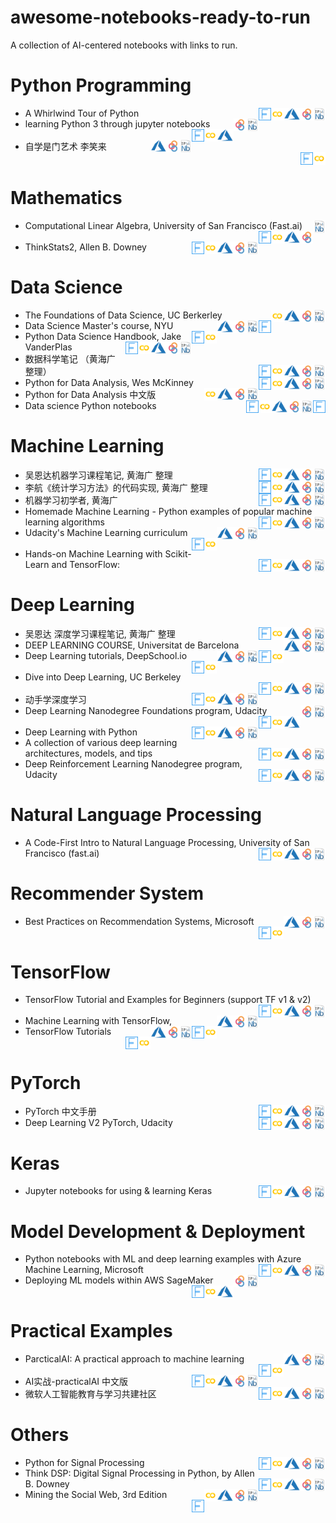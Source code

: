 # awesome-notebooks-ready-to-run
A collection of AI-centered notebooks with links to run.

# Python Programming
* A Whirlwind Tour of Python&emsp;[<img src="./images/nbviewer.png" alt="nbviewer" align="right" height="20"/>](https://nbviewer.jupyter.org/github/jakevdp/WhirlwindTourOfPython/tree/master/)&emsp;[<img src="./images/binder-logo.png" alt="MyBinder" align="right" height="20"/>](https://mybinder.org/v2/gh/jakevdp/WhirlwindTourOfPython/master?urlpath=lab)&emsp;[<img src="./images/Azure Notebooks.png" alt="Azure Notebook" align="right" height="20"/>](https://notebooks.azure.com/import/gh/jakevdp/WhirlwindTourOfPython/)&emsp;[<img src="./images/colab-logo.png" alt="colab" align="right" height="20"/>](https://colab.research.google.com/jakevdp/WhirlwindTourOfPython/blob/master)&emsp;[<img src="./images/FloydHub-logo.png" alt="FloydHub" align="right" height="20"/>](https://floydhub.com/run?template=https://github.com/jakevdp/WhirlwindTourOfPython)
* learning Python 3 through jupyter notebooks&emsp;[<img src="./images/nbviewer.png" alt="nbviewer" align="right" height="20"/>](https://nbviewer.jupyter.org/github/jerry-git/learn-python3/tree/master/)&emsp;[<img src="./images/binder-logo.png" alt="MyBinder" align="right" height="20"/>](https://mybinder.org/v2/gh/jerry-git/learn-python3/master?urlpath=lab)&emsp;[<img src="./images/Azure Notebooks.png" alt="Azure Notebook" align="right" height="20"/>](https://notebooks.azure.com/import/gh/jerry-git/learn-python3/)&emsp;[<img src="./images/colab-logo.png" alt="colab" align="right" height="20"/>](https://colab.research.google.com/jerry-git/learn-python3/blob/master)&emsp;[<img src="./images/FloydHub-logo.png" alt="FloydHub" align="right" height="20"/>](https://floydhub.com/run?template=https://github.com/jerry-git/learn-python3)
* 自学是门艺术 李笑来&emsp;[<img src="./images/nbviewer.png" alt="nbviewer" align="right" height="20"/>](https://nbviewer.jupyter.org/github/selfteaching/the-craft-of-selfteaching/tree/master/)&emsp;[<img src="./images/binder-logo.png" alt="MyBinder" align="right" height="20"/>](https://mybinder.org/v2/gh/selfteaching/the-craft-of-selfteaching/master?urlpath=lab)&emsp;[<img src="./images/Azure Notebooks.png" alt="Azure Notebook" align="right" height="20"/>](https://notebooks.azure.com/import/gh/selfteaching/the-craft-of-selfteaching/)&emsp;[<img src="./images/colab-logo.png" alt="colab" align="right" height="20"/>](https://colab.research.google.com/selfteaching/the-craft-of-selfteaching/blob/master)&emsp;[<img src="./images/FloydHub-logo.png" alt="FloydHub" align="right" height="20"/>](https://floydhub.com/run?template=https://github.com/selfteaching/the-craft-of-selfteaching)
# Mathematics
* Computational Linear Algebra,  University of San Francisco (Fast.ai)&emsp;[<img src="./images/nbviewer.png" alt="nbviewer" align="right" height="20"/>](https://nbviewer.jupyter.org/github/fastai/numerical-linear-algebra/tree/master/)&emsp;[<img src="./images/binder-logo.png" alt="MyBinder" align="right" height="20"/>](https://mybinder.org/v2/gh/fastai/numerical-linear-algebra/master?urlpath=lab)&emsp;[<img src="./images/Azure Notebooks.png" alt="Azure Notebook" align="right" height="20"/>](https://notebooks.azure.com/import/gh/fastai/numerical-linear-algebra/)&emsp;[<img src="./images/colab-logo.png" alt="colab" align="right" height="20"/>](https://colab.research.google.com/fastai/numerical-linear-algebra/blob/master)&emsp;[<img src="./images/FloydHub-logo.png" alt="FloydHub" align="right" height="20"/>](https://floydhub.com/run?template=https://github.com/fastai/numerical-linear-algebra)
* ThinkStats2, Allen B. Downey&emsp;[<img src="./images/nbviewer.png" alt="nbviewer" align="right" height="20"/>](https://nbviewer.jupyter.org/github/AllenDowney/ThinkStats2/tree/master/)&emsp;[<img src="./images/binder-logo.png" alt="MyBinder" align="right" height="20"/>](https://mybinder.org/v2/gh/AllenDowney/ThinkStats2/master?urlpath=lab)&emsp;[<img src="./images/Azure Notebooks.png" alt="Azure Notebook" align="right" height="20"/>](https://notebooks.azure.com/import/gh/AllenDowney/ThinkStats2/)&emsp;[<img src="./images/colab-logo.png" alt="colab" align="right" height="20"/>](https://colab.research.google.com/AllenDowney/ThinkStats2/blob/master)&emsp;[<img src="./images/FloydHub-logo.png" alt="FloydHub" align="right" height="20"/>](https://floydhub.com/run?template=https://github.com/AllenDowney/ThinkStats2)
# Data Science
* The Foundations of Data Science, UC Berkerley&emsp;[<img src="./images/nbviewer.png" alt="nbviewer" align="right" height="20"/>](https://nbviewer.jupyter.org/github/data-8/textbook/tree/master/)&emsp;[<img src="./images/binder-logo.png" alt="MyBinder" align="right" height="20"/>](https://mybinder.org/v2/gh/data-8/textbook/master?urlpath=lab)&emsp;[<img src="./images/Azure Notebooks.png" alt="Azure Notebook" align="right" height="20"/>](https://notebooks.azure.com/import/gh/data-8/textbook/)&emsp;[<img src="./images/colab-logo.png" alt="colab" align="right" height="20"/>](https://colab.research.google.com/data-8/textbook/blob/master)&emsp;[<img src="./images/FloydHub-logo.png" alt="FloydHub" align="right" height="20"/>](https://floydhub.com/run?template=https://github.com/data-8/textbook)
* Data Science Master's course, NYU&emsp;[<img src="./images/nbviewer.png" alt="nbviewer" align="right" height="20"/>](https://nbviewer.jupyter.org/github/briandalessandro/DataScienceCourse/tree/master/)&emsp;[<img src="./images/binder-logo.png" alt="MyBinder" align="right" height="20"/>](https://mybinder.org/v2/gh/briandalessandro/DataScienceCourse/master?urlpath=lab)&emsp;[<img src="./images/Azure Notebooks.png" alt="Azure Notebook" align="right" height="20"/>](https://notebooks.azure.com/import/gh/briandalessandro/DataScienceCourse/)&emsp;[<img src="./images/colab-logo.png" alt="colab" align="right" height="20"/>](https://colab.research.google.com/briandalessandro/DataScienceCourse/blob/master)&emsp;[<img src="./images/FloydHub-logo.png" alt="FloydHub" align="right" height="20"/>](https://floydhub.com/run?template=https://github.com/briandalessandro/DataScienceCourse)
* Python Data Science Handbook, Jake VanderPlas&emsp;[<img src="./images/nbviewer.png" alt="nbviewer" align="right" height="20"/>](https://nbviewer.jupyter.org/github/jakevdp/PythonDataScienceHandbook/tree/master/)&emsp;[<img src="./images/binder-logo.png" alt="MyBinder" align="right" height="20"/>](https://mybinder.org/v2/gh/jakevdp/PythonDataScienceHandbook/master?urlpath=lab)&emsp;[<img src="./images/Azure Notebooks.png" alt="Azure Notebook" align="right" height="20"/>](https://notebooks.azure.com/import/gh/jakevdp/PythonDataScienceHandbook/)&emsp;[<img src="./images/colab-logo.png" alt="colab" align="right" height="20"/>](https://colab.research.google.com/jakevdp/PythonDataScienceHandbook/blob/master)&emsp;[<img src="./images/FloydHub-logo.png" alt="FloydHub" align="right" height="20"/>](https://floydhub.com/run?template=https://github.com/jakevdp/PythonDataScienceHandbook)
* 数据科学笔记 （黄海广 整理）&emsp;[<img src="./images/nbviewer.png" alt="nbviewer" align="right" height="20"/>](https://nbviewer.jupyter.org/github/fengdu78/Data-Science-Notes/tree/master/)&emsp;[<img src="./images/binder-logo.png" alt="MyBinder" align="right" height="20"/>](https://mybinder.org/v2/gh/fengdu78/Data-Science-Notes/master?urlpath=lab)&emsp;[<img src="./images/Azure Notebooks.png" alt="Azure Notebook" align="right" height="20"/>](https://notebooks.azure.com/import/gh/fengdu78/Data-Science-Notes/)&emsp;[<img src="./images/colab-logo.png" alt="colab" align="right" height="20"/>](https://colab.research.google.com/fengdu78/Data-Science-Notes/blob/master)&emsp;[<img src="./images/FloydHub-logo.png" alt="FloydHub" align="right" height="20"/>](https://floydhub.com/run?template=https://github.com/fengdu78/Data-Science-Notes)
* Python for Data Analysis, Wes McKinney&emsp;[<img src="./images/nbviewer.png" alt="nbviewer" align="right" height="20"/>](https://nbviewer.jupyter.org/github/wesm/pydata-book/tree/master/)&emsp;[<img src="./images/binder-logo.png" alt="MyBinder" align="right" height="20"/>](https://mybinder.org/v2/gh/wesm/pydata-book/master?urlpath=lab)&emsp;[<img src="./images/Azure Notebooks.png" alt="Azure Notebook" align="right" height="20"/>](https://notebooks.azure.com/import/gh/wesm/pydata-book/)&emsp;[<img src="./images/colab-logo.png" alt="colab" align="right" height="20"/>](https://colab.research.google.com/wesm/pydata-book/blob/master)&emsp;[<img src="./images/FloydHub-logo.png" alt="FloydHub" align="right" height="20"/>](https://floydhub.com/run?template=https://github.com/wesm/pydata-book)
* Python for Data Analysis 中文版&emsp;[<img src="./images/nbviewer.png" alt="nbviewer" align="right" height="20"/>](https://nbviewer.jupyter.org/github/BrambleXu/pydata-notebook/tree/master/)&emsp;[<img src="./images/binder-logo.png" alt="MyBinder" align="right" height="20"/>](https://mybinder.org/v2/gh/BrambleXu/pydata-notebook/master?urlpath=lab)&emsp;[<img src="./images/Azure Notebooks.png" alt="Azure Notebook" align="right" height="20"/>](https://notebooks.azure.com/import/gh/BrambleXu/pydata-notebook/)&emsp;[<img src="./images/colab-logo.png" alt="colab" align="right" height="20"/>](https://colab.research.google.com/BrambleXu/pydata-notebook/blob/master)&emsp;[<img src="./images/FloydHub-logo.png" alt="FloydHub" align="right" height="20"/>](https://floydhub.com/run?template=https://github.com/BrambleXu/pydata-notebook)
* Data science Python notebooks&emsp;[<img src="./images/nbviewer.png" alt="nbviewer" align="right" height="20"/>](https://nbviewer.jupyter.org/github/donnemartin/data-science-ipython-notebooks/tree/master/)&emsp;[<img src="./images/binder-logo.png" alt="MyBinder" align="right" height="20"/>](https://mybinder.org/v2/gh/donnemartin/data-science-ipython-notebooks/master?urlpath=lab)&emsp;[<img src="./images/Azure Notebooks.png" alt="Azure Notebook" align="right" height="20"/>](https://notebooks.azure.com/import/gh/donnemartin/data-science-ipython-notebooks/)&emsp;[<img src="./images/colab-logo.png" alt="colab" align="right" height="20"/>](https://colab.research.google.com/donnemartin/data-science-ipython-notebooks/blob/master)&emsp;[<img src="./images/FloydHub-logo.png" alt="FloydHub" align="right" height="20"/>](https://floydhub.com/run?template=https://github.com/donnemartin/data-science-ipython-notebooks)
# Machine Learning
* 吴恩达机器学习课程笔记, 黄海广 整理&emsp;[<img src="./images/nbviewer.png" alt="nbviewer" align="right" height="20"/>](https://nbviewer.jupyter.org/github/fengdu78/Coursera-ML-AndrewNg-Notes/tree/master/)&emsp;[<img src="./images/binder-logo.png" alt="MyBinder" align="right" height="20"/>](https://mybinder.org/v2/gh/fengdu78/Coursera-ML-AndrewNg-Notes/master?urlpath=lab)&emsp;[<img src="./images/Azure Notebooks.png" alt="Azure Notebook" align="right" height="20"/>](https://notebooks.azure.com/import/gh/fengdu78/Coursera-ML-AndrewNg-Notes/)&emsp;[<img src="./images/colab-logo.png" alt="colab" align="right" height="20"/>](https://colab.research.google.com/fengdu78/Coursera-ML-AndrewNg-Notes/blob/master)&emsp;[<img src="./images/FloydHub-logo.png" alt="FloydHub" align="right" height="20"/>](https://floydhub.com/run?template=https://github.com/fengdu78/Coursera-ML-AndrewNg-Notes)
* 李航《统计学习方法》的代码实现, 黄海广 整理&emsp;[<img src="./images/nbviewer.png" alt="nbviewer" align="right" height="20"/>](https://nbviewer.jupyter.org/github/fengdu78/lihang-code/tree/master/)&emsp;[<img src="./images/binder-logo.png" alt="MyBinder" align="right" height="20"/>](https://mybinder.org/v2/gh/fengdu78/lihang-code/master?urlpath=lab)&emsp;[<img src="./images/Azure Notebooks.png" alt="Azure Notebook" align="right" height="20"/>](https://notebooks.azure.com/import/gh/fengdu78/lihang-code/)&emsp;[<img src="./images/colab-logo.png" alt="colab" align="right" height="20"/>](https://colab.research.google.com/fengdu78/lihang-code/blob/master)&emsp;[<img src="./images/FloydHub-logo.png" alt="FloydHub" align="right" height="20"/>](https://floydhub.com/run?template=https://github.com/fengdu78/lihang-code)
* 机器学习初学者, 黄海广&emsp;[<img src="./images/nbviewer.png" alt="nbviewer" align="right" height="20"/>](https://nbviewer.jupyter.org/github/fengdu78/machine_learning_beginner/tree/master/)&emsp;[<img src="./images/binder-logo.png" alt="MyBinder" align="right" height="20"/>](https://mybinder.org/v2/gh/fengdu78/machine_learning_beginner/master?urlpath=lab)&emsp;[<img src="./images/Azure Notebooks.png" alt="Azure Notebook" align="right" height="20"/>](https://notebooks.azure.com/import/gh/fengdu78/machine_learning_beginner/)&emsp;[<img src="./images/colab-logo.png" alt="colab" align="right" height="20"/>](https://colab.research.google.com/fengdu78/machine_learning_beginner/blob/master)&emsp;[<img src="./images/FloydHub-logo.png" alt="FloydHub" align="right" height="20"/>](https://floydhub.com/run?template=https://github.com/fengdu78/machine_learning_beginner)
* Homemade Machine Learning - Python examples of popular machine learning algorithms &emsp;[<img src="./images/nbviewer.png" alt="nbviewer" align="right" height="20"/>](https://nbviewer.jupyter.org/github/trekhleb/homemade-machine-learning/tree/master/)&emsp;[<img src="./images/binder-logo.png" alt="MyBinder" align="right" height="20"/>](https://mybinder.org/v2/gh/trekhleb/homemade-machine-learning/master?urlpath=lab)&emsp;[<img src="./images/Azure Notebooks.png" alt="Azure Notebook" align="right" height="20"/>](https://notebooks.azure.com/import/gh/trekhleb/homemade-machine-learning/)&emsp;[<img src="./images/colab-logo.png" alt="colab" align="right" height="20"/>](https://colab.research.google.com/trekhleb/homemade-machine-learning/blob/master)&emsp;[<img src="./images/FloydHub-logo.png" alt="FloydHub" align="right" height="20"/>](https://floydhub.com/run?template=https://github.com/trekhleb/homemade-machine-learning)
* Udacity's Machine Learning curriculum&emsp;[<img src="./images/nbviewer.png" alt="nbviewer" align="right" height="20"/>](https://nbviewer.jupyter.org/github/udacity/machine-learning/tree/master/)&emsp;[<img src="./images/binder-logo.png" alt="MyBinder" align="right" height="20"/>](https://mybinder.org/v2/gh/udacity/machine-learning/master?urlpath=lab)&emsp;[<img src="./images/Azure Notebooks.png" alt="Azure Notebook" align="right" height="20"/>](https://notebooks.azure.com/import/gh/udacity/machine-learning/)&emsp;[<img src="./images/colab-logo.png" alt="colab" align="right" height="20"/>](https://colab.research.google.com/udacity/machine-learning/blob/master)&emsp;[<img src="./images/FloydHub-logo.png" alt="FloydHub" align="right" height="20"/>](https://floydhub.com/run?template=https://github.com/udacity/machine-learning)
* Hands-on Machine Learning with Scikit-Learn and TensorFlow:&emsp;[<img src="./images/nbviewer.png" alt="nbviewer" align="right" height="20"/>](https://nbviewer.jupyter.org/github/ageron/handson-ml/tree/master/)&emsp;[<img src="./images/binder-logo.png" alt="MyBinder" align="right" height="20"/>](https://mybinder.org/v2/gh/ageron/handson-ml/master?urlpath=lab)&emsp;[<img src="./images/Azure Notebooks.png" alt="Azure Notebook" align="right" height="20"/>](https://notebooks.azure.com/import/gh/ageron/handson-ml/)&emsp;[<img src="./images/colab-logo.png" alt="colab" align="right" height="20"/>](https://colab.research.google.com/ageron/handson-ml/blob/master)&emsp;[<img src="./images/FloydHub-logo.png" alt="FloydHub" align="right" height="20"/>](https://floydhub.com/run?template=https://github.com/ageron/handson-ml)
# Deep Learning
* 吴恩达 深度学习课程笔记, 黄海广 整理&emsp;[<img src="./images/nbviewer.png" alt="nbviewer" align="right" height="20"/>](https://nbviewer.jupyter.org/github/fengdu78/deeplearning_ai_books/tree/master/)&emsp;[<img src="./images/binder-logo.png" alt="MyBinder" align="right" height="20"/>](https://mybinder.org/v2/gh/fengdu78/deeplearning_ai_books/master?urlpath=lab)&emsp;[<img src="./images/Azure Notebooks.png" alt="Azure Notebook" align="right" height="20"/>](https://notebooks.azure.com/import/gh/fengdu78/deeplearning_ai_books/)&emsp;[<img src="./images/colab-logo.png" alt="colab" align="right" height="20"/>](https://colab.research.google.com/fengdu78/deeplearning_ai_books/blob/master)&emsp;[<img src="./images/FloydHub-logo.png" alt="FloydHub" align="right" height="20"/>](https://floydhub.com/run?template=https://github.com/fengdu78/deeplearning_ai_books)
* DEEP LEARNING COURSE, Universitat de Barcelona&emsp;[<img src="./images/nbviewer.png" alt="nbviewer" align="right" height="20"/>](https://nbviewer.jupyter.org/github/DataScienceUB/DeepLearningMaster2019/tree/master/)&emsp;[<img src="./images/binder-logo.png" alt="MyBinder" align="right" height="20"/>](https://mybinder.org/v2/gh/DataScienceUB/DeepLearningMaster2019/master?urlpath=lab)&emsp;[<img src="./images/Azure Notebooks.png" alt="Azure Notebook" align="right" height="20"/>](https://notebooks.azure.com/import/gh/DataScienceUB/DeepLearningMaster2019/)&emsp;[<img src="./images/colab-logo.png" alt="colab" align="right" height="20"/>](https://colab.research.google.com/DataScienceUB/DeepLearningMaster2019/blob/master)&emsp;[<img src="./images/FloydHub-logo.png" alt="FloydHub" align="right" height="20"/>](https://floydhub.com/run?template=https://github.com/DataScienceUB/DeepLearningMaster2019)
* Deep Learning tutorials, DeepSchool.io&emsp;[<img src="./images/nbviewer.png" alt="nbviewer" align="right" height="20"/>](https://nbviewer.jupyter.org/github/sachinruk/deepschool.io/tree/master/)&emsp;[<img src="./images/binder-logo.png" alt="MyBinder" align="right" height="20"/>](https://mybinder.org/v2/gh/sachinruk/deepschool.io/master?urlpath=lab)&emsp;[<img src="./images/Azure Notebooks.png" alt="Azure Notebook" align="right" height="20"/>](https://notebooks.azure.com/import/gh/sachinruk/deepschool.io/)&emsp;[<img src="./images/colab-logo.png" alt="colab" align="right" height="20"/>](https://colab.research.google.com/sachinruk/deepschool.io/blob/master)&emsp;[<img src="./images/FloydHub-logo.png" alt="FloydHub" align="right" height="20"/>](https://floydhub.com/run?template=https://github.com/sachinruk/deepschool.io)
* Dive into Deep Learning, UC Berkeley&emsp;[<img src="./images/nbviewer.png" alt="nbviewer" align="right" height="20"/>](https://nbviewer.jupyter.org/github/d2l-ai/d2l-en/tree/master/)&emsp;[<img src="./images/binder-logo.png" alt="MyBinder" align="right" height="20"/>](https://mybinder.org/v2/gh/d2l-ai/d2l-en/master?urlpath=lab)&emsp;[<img src="./images/Azure Notebooks.png" alt="Azure Notebook" align="right" height="20"/>](https://notebooks.azure.com/import/gh/d2l-ai/d2l-en/)&emsp;[<img src="./images/colab-logo.png" alt="colab" align="right" height="20"/>](https://colab.research.google.com/d2l-ai/d2l-en/blob/master)&emsp;[<img src="./images/FloydHub-logo.png" alt="FloydHub" align="right" height="20"/>](https://floydhub.com/run?template=https://github.com/d2l-ai/d2l-en)
* 动手学深度学习&emsp;[<img src="./images/nbviewer.png" alt="nbviewer" align="right" height="20"/>](https://nbviewer.jupyter.org/github/d2l-ai/d2l-zh/tree/master/)&emsp;[<img src="./images/binder-logo.png" alt="MyBinder" align="right" height="20"/>](https://mybinder.org/v2/gh/d2l-ai/d2l-zh/master?urlpath=lab)&emsp;[<img src="./images/Azure Notebooks.png" alt="Azure Notebook" align="right" height="20"/>](https://notebooks.azure.com/import/gh/d2l-ai/d2l-zh/)&emsp;[<img src="./images/colab-logo.png" alt="colab" align="right" height="20"/>](https://colab.research.google.com/d2l-ai/d2l-zh/blob/master)&emsp;[<img src="./images/FloydHub-logo.png" alt="FloydHub" align="right" height="20"/>](https://floydhub.com/run?template=https://github.com/d2l-ai/d2l-zh)
* Deep Learning Nanodegree Foundations program, Udacity&emsp;[<img src="./images/nbviewer.png" alt="nbviewer" align="right" height="20"/>](https://nbviewer.jupyter.org/github/udacity/deep-learning/tree/master/)&emsp;[<img src="./images/binder-logo.png" alt="MyBinder" align="right" height="20"/>](https://mybinder.org/v2/gh/udacity/deep-learning/master?urlpath=lab)&emsp;[<img src="./images/Azure Notebooks.png" alt="Azure Notebook" align="right" height="20"/>](https://notebooks.azure.com/import/gh/udacity/deep-learning/)&emsp;[<img src="./images/colab-logo.png" alt="colab" align="right" height="20"/>](https://colab.research.google.com/udacity/deep-learning/blob/master)&emsp;[<img src="./images/FloydHub-logo.png" alt="FloydHub" align="right" height="20"/>](https://floydhub.com/run?template=https://github.com/udacity/deep-learning)
* Deep Learning with Python&emsp;[<img src="./images/nbviewer.png" alt="nbviewer" align="right" height="20"/>](https://nbviewer.jupyter.org/github/fchollet/deep-learning-with-python-notebooks/tree/master/)&emsp;[<img src="./images/binder-logo.png" alt="MyBinder" align="right" height="20"/>](https://mybinder.org/v2/gh/fchollet/deep-learning-with-python-notebooks/master?urlpath=lab)&emsp;[<img src="./images/Azure Notebooks.png" alt="Azure Notebook" align="right" height="20"/>](https://notebooks.azure.com/import/gh/fchollet/deep-learning-with-python-notebooks/)&emsp;[<img src="./images/colab-logo.png" alt="colab" align="right" height="20"/>](https://colab.research.google.com/fchollet/deep-learning-with-python-notebooks/blob/master)&emsp;[<img src="./images/FloydHub-logo.png" alt="FloydHub" align="right" height="20"/>](https://floydhub.com/run?template=https://github.com/fchollet/deep-learning-with-python-notebooks)
* A collection of various deep learning architectures, models, and tips&emsp;[<img src="./images/nbviewer.png" alt="nbviewer" align="right" height="20"/>](https://nbviewer.jupyter.org/github/rasbt/deeplearning-models/tree/master/)&emsp;[<img src="./images/binder-logo.png" alt="MyBinder" align="right" height="20"/>](https://mybinder.org/v2/gh/rasbt/deeplearning-models/master?urlpath=lab)&emsp;[<img src="./images/Azure Notebooks.png" alt="Azure Notebook" align="right" height="20"/>](https://notebooks.azure.com/import/gh/rasbt/deeplearning-models/)&emsp;[<img src="./images/colab-logo.png" alt="colab" align="right" height="20"/>](https://colab.research.google.com/rasbt/deeplearning-models/blob/master)&emsp;[<img src="./images/FloydHub-logo.png" alt="FloydHub" align="right" height="20"/>](https://floydhub.com/run?template=https://github.com/rasbt/deeplearning-models)
* Deep Reinforcement Learning Nanodegree program, Udacity&emsp;[<img src="./images/nbviewer.png" alt="nbviewer" align="right" height="20"/>](https://nbviewer.jupyter.org/github/udacity/deep-reinforcement-learning/tree/master/)&emsp;[<img src="./images/binder-logo.png" alt="MyBinder" align="right" height="20"/>](https://mybinder.org/v2/gh/udacity/deep-reinforcement-learning/master?urlpath=lab)&emsp;[<img src="./images/Azure Notebooks.png" alt="Azure Notebook" align="right" height="20"/>](https://notebooks.azure.com/import/gh/udacity/deep-reinforcement-learning/)&emsp;[<img src="./images/colab-logo.png" alt="colab" align="right" height="20"/>](https://colab.research.google.com/udacity/deep-reinforcement-learning/blob/master)&emsp;[<img src="./images/FloydHub-logo.png" alt="FloydHub" align="right" height="20"/>](https://floydhub.com/run?template=https://github.com/udacity/deep-reinforcement-learning)
# Natural Language Processing
* A Code-First Intro to Natural Language Processing,  University of San Francisco (fast.ai)&emsp;[<img src="./images/nbviewer.png" alt="nbviewer" align="right" height="20"/>](https://nbviewer.jupyter.org/github/fastai/course-nlp/tree/master/)&emsp;[<img src="./images/binder-logo.png" alt="MyBinder" align="right" height="20"/>](https://mybinder.org/v2/gh/fastai/course-nlp/master?urlpath=lab)&emsp;[<img src="./images/Azure Notebooks.png" alt="Azure Notebook" align="right" height="20"/>](https://notebooks.azure.com/import/gh/fastai/course-nlp/)&emsp;[<img src="./images/colab-logo.png" alt="colab" align="right" height="20"/>](https://colab.research.google.com/fastai/course-nlp/blob/master)&emsp;[<img src="./images/FloydHub-logo.png" alt="FloydHub" align="right" height="20"/>](https://floydhub.com/run?template=https://github.com/fastai/course-nlp)
# Recommender System
* Best Practices on Recommendation Systems, Microsoft&emsp;[<img src="./images/nbviewer.png" alt="nbviewer" align="right" height="20"/>](https://nbviewer.jupyter.org/github/microsoft/recommenders/tree/master/)&emsp;[<img src="./images/binder-logo.png" alt="MyBinder" align="right" height="20"/>](https://mybinder.org/v2/gh/microsoft/recommenders/master?urlpath=lab)&emsp;[<img src="./images/Azure Notebooks.png" alt="Azure Notebook" align="right" height="20"/>](https://notebooks.azure.com/import/gh/microsoft/recommenders/)&emsp;[<img src="./images/colab-logo.png" alt="colab" align="right" height="20"/>](https://colab.research.google.com/microsoft/recommenders/blob/master)&emsp;[<img src="./images/FloydHub-logo.png" alt="FloydHub" align="right" height="20"/>](https://floydhub.com/run?template=https://github.com/microsoft/recommenders)
# TensorFlow
* TensorFlow Tutorial and Examples for Beginners (support TF v1 & v2)&emsp;[<img src="./images/nbviewer.png" alt="nbviewer" align="right" height="20"/>](https://nbviewer.jupyter.org/github/aymericdamien/TensorFlow-Examples/tree/master/)&emsp;[<img src="./images/binder-logo.png" alt="MyBinder" align="right" height="20"/>](https://mybinder.org/v2/gh/aymericdamien/TensorFlow-Examples/master?urlpath=lab)&emsp;[<img src="./images/Azure Notebooks.png" alt="Azure Notebook" align="right" height="20"/>](https://notebooks.azure.com/import/gh/aymericdamien/TensorFlow-Examples/)&emsp;[<img src="./images/colab-logo.png" alt="colab" align="right" height="20"/>](https://colab.research.google.com/aymericdamien/TensorFlow-Examples/blob/master)&emsp;[<img src="./images/FloydHub-logo.png" alt="FloydHub" align="right" height="20"/>](https://floydhub.com/run?template=https://github.com/aymericdamien/TensorFlow-Examples)
* Machine Learning with TensorFlow,&emsp;[<img src="./images/nbviewer.png" alt="nbviewer" align="right" height="20"/>](https://nbviewer.jupyter.org/github/BinRoot/Tensorflow-Book/tree/master/)&emsp;[<img src="./images/binder-logo.png" alt="MyBinder" align="right" height="20"/>](https://mybinder.org/v2/gh/BinRoot/Tensorflow-Book/master?urlpath=lab)&emsp;[<img src="./images/Azure Notebooks.png" alt="Azure Notebook" align="right" height="20"/>](https://notebooks.azure.com/import/gh/BinRoot/Tensorflow-Book/)&emsp;[<img src="./images/colab-logo.png" alt="colab" align="right" height="20"/>](https://colab.research.google.com/BinRoot/Tensorflow-Book/blob/master)&emsp;[<img src="./images/FloydHub-logo.png" alt="FloydHub" align="right" height="20"/>](https://floydhub.com/run?template=https://github.com/BinRoot/Tensorflow-Book)
* TensorFlow Tutorials&emsp;[<img src="./images/nbviewer.png" alt="nbviewer" align="right" height="20"/>](https://nbviewer.jupyter.org/github/sjchoi86/Tensorflow-101/tree/master/)&emsp;[<img src="./images/binder-logo.png" alt="MyBinder" align="right" height="20"/>](https://mybinder.org/v2/gh/sjchoi86/Tensorflow-101/master?urlpath=lab)&emsp;[<img src="./images/Azure Notebooks.png" alt="Azure Notebook" align="right" height="20"/>](https://notebooks.azure.com/import/gh/sjchoi86/Tensorflow-101/)&emsp;[<img src="./images/colab-logo.png" alt="colab" align="right" height="20"/>](https://colab.research.google.com/sjchoi86/Tensorflow-101/blob/master)&emsp;[<img src="./images/FloydHub-logo.png" alt="FloydHub" align="right" height="20"/>](https://floydhub.com/run?template=https://github.com/sjchoi86/Tensorflow-101)
# PyTorch
* PyTorch 中文手册&emsp;[<img src="./images/nbviewer.png" alt="nbviewer" align="right" height="20"/>](https://nbviewer.jupyter.org/github/zergtant/pytorch-handbook/tree/master/)&emsp;[<img src="./images/binder-logo.png" alt="MyBinder" align="right" height="20"/>](https://mybinder.org/v2/gh/zergtant/pytorch-handbook/master?urlpath=lab)&emsp;[<img src="./images/Azure Notebooks.png" alt="Azure Notebook" align="right" height="20"/>](https://notebooks.azure.com/import/gh/zergtant/pytorch-handbook/)&emsp;[<img src="./images/colab-logo.png" alt="colab" align="right" height="20"/>](https://colab.research.google.com/zergtant/pytorch-handbook/blob/master)&emsp;[<img src="./images/FloydHub-logo.png" alt="FloydHub" align="right" height="20"/>](https://floydhub.com/run?template=https://github.com/zergtant/pytorch-handbook)
* Deep Learning V2 PyTorch, Udacity&emsp;[<img src="./images/nbviewer.png" alt="nbviewer" align="right" height="20"/>](https://nbviewer.jupyter.org/github/udacity/deep-learning-v2-pytorch/tree/master/)&emsp;[<img src="./images/binder-logo.png" alt="MyBinder" align="right" height="20"/>](https://mybinder.org/v2/gh/udacity/deep-learning-v2-pytorch/master?urlpath=lab)&emsp;[<img src="./images/Azure Notebooks.png" alt="Azure Notebook" align="right" height="20"/>](https://notebooks.azure.com/import/gh/udacity/deep-learning-v2-pytorch/)&emsp;[<img src="./images/colab-logo.png" alt="colab" align="right" height="20"/>](https://colab.research.google.com/udacity/deep-learning-v2-pytorch/blob/master)&emsp;[<img src="./images/FloydHub-logo.png" alt="FloydHub" align="right" height="20"/>](https://floydhub.com/run?template=https://github.com/udacity/deep-learning-v2-pytorch)
# Keras
* Jupyter notebooks for using & learning Keras&emsp;[<img src="./images/nbviewer.png" alt="nbviewer" align="right" height="20"/>](https://nbviewer.jupyter.org/github/erhwenkuo/deep-learning-with-keras-notebooks/tree/master/)&emsp;[<img src="./images/binder-logo.png" alt="MyBinder" align="right" height="20"/>](https://mybinder.org/v2/gh/erhwenkuo/deep-learning-with-keras-notebooks/master?urlpath=lab)&emsp;[<img src="./images/Azure Notebooks.png" alt="Azure Notebook" align="right" height="20"/>](https://notebooks.azure.com/import/gh/erhwenkuo/deep-learning-with-keras-notebooks/)&emsp;[<img src="./images/colab-logo.png" alt="colab" align="right" height="20"/>](https://colab.research.google.com/erhwenkuo/deep-learning-with-keras-notebooks/blob/master)&emsp;[<img src="./images/FloydHub-logo.png" alt="FloydHub" align="right" height="20"/>](https://floydhub.com/run?template=https://github.com/erhwenkuo/deep-learning-with-keras-notebooks)
# Model Development & Deployment
* Python notebooks with ML and deep learning examples with Azure Machine Learning, Microsoft&emsp;[<img src="./images/nbviewer.png" alt="nbviewer" align="right" height="20"/>](https://nbviewer.jupyter.org/github/Azure/MachineLearningNotebooks/tree/master/)&emsp;[<img src="./images/binder-logo.png" alt="MyBinder" align="right" height="20"/>](https://mybinder.org/v2/gh/Azure/MachineLearningNotebooks/master?urlpath=lab)&emsp;[<img src="./images/Azure Notebooks.png" alt="Azure Notebook" align="right" height="20"/>](https://notebooks.azure.com/import/gh/Azure/MachineLearningNotebooks/)&emsp;[<img src="./images/colab-logo.png" alt="colab" align="right" height="20"/>](https://colab.research.google.com/Azure/MachineLearningNotebooks/blob/master)&emsp;[<img src="./images/FloydHub-logo.png" alt="FloydHub" align="right" height="20"/>](https://floydhub.com/run?template=https://github.com/Azure/MachineLearningNotebooks)
* Deploying ML models within AWS SageMaker&emsp;[<img src="./images/nbviewer.png" alt="nbviewer" align="right" height="20"/>](https://nbviewer.jupyter.org/github/udacity/sagemaker-deployment/tree/master/)&emsp;[<img src="./images/binder-logo.png" alt="MyBinder" align="right" height="20"/>](https://mybinder.org/v2/gh/udacity/sagemaker-deployment/master?urlpath=lab)&emsp;[<img src="./images/Azure Notebooks.png" alt="Azure Notebook" align="right" height="20"/>](https://notebooks.azure.com/import/gh/udacity/sagemaker-deployment/)&emsp;[<img src="./images/colab-logo.png" alt="colab" align="right" height="20"/>](https://colab.research.google.com/udacity/sagemaker-deployment/blob/master)&emsp;[<img src="./images/FloydHub-logo.png" alt="FloydHub" align="right" height="20"/>](https://floydhub.com/run?template=https://github.com/udacity/sagemaker-deployment)
# Practical Examples
* ParcticalAI: A practical approach to machine learning&emsp;[<img src="./images/nbviewer.png" alt="nbviewer" align="right" height="20"/>](https://nbviewer.jupyter.org/github/practicalAI/practicalAI/tree/master/)&emsp;[<img src="./images/binder-logo.png" alt="MyBinder" align="right" height="20"/>](https://mybinder.org/v2/gh/practicalAI/practicalAI/master?urlpath=lab)&emsp;[<img src="./images/Azure Notebooks.png" alt="Azure Notebook" align="right" height="20"/>](https://notebooks.azure.com/import/gh/practicalAI/practicalAI/)&emsp;[<img src="./images/colab-logo.png" alt="colab" align="right" height="20"/>](https://colab.research.google.com/practicalAI/practicalAI/blob/master)&emsp;[<img src="./images/FloydHub-logo.png" alt="FloydHub" align="right" height="20"/>](https://floydhub.com/run?template=https://github.com/practicalAI/practicalAI)
* AI实战-practicalAI 中文版&emsp;[<img src="./images/nbviewer.png" alt="nbviewer" align="right" height="20"/>](https://nbviewer.jupyter.org/github/MLEveryday/practicalAI-cn/tree/master/)&emsp;[<img src="./images/binder-logo.png" alt="MyBinder" align="right" height="20"/>](https://mybinder.org/v2/gh/MLEveryday/practicalAI-cn/master?urlpath=lab)&emsp;[<img src="./images/Azure Notebooks.png" alt="Azure Notebook" align="right" height="20"/>](https://notebooks.azure.com/import/gh/MLEveryday/practicalAI-cn/)&emsp;[<img src="./images/colab-logo.png" alt="colab" align="right" height="20"/>](https://colab.research.google.com/MLEveryday/practicalAI-cn/blob/master)&emsp;[<img src="./images/FloydHub-logo.png" alt="FloydHub" align="right" height="20"/>](https://floydhub.com/run?template=https://github.com/MLEveryday/practicalAI-cn)
* 微软人工智能教育与学习共建社区&emsp;[<img src="./images/nbviewer.png" alt="nbviewer" align="right" height="20"/>](https://nbviewer.jupyter.org/github/microsoft/ai-edu/tree/master/)&emsp;[<img src="./images/binder-logo.png" alt="MyBinder" align="right" height="20"/>](https://mybinder.org/v2/gh/microsoft/ai-edu/master?urlpath=lab)&emsp;[<img src="./images/Azure Notebooks.png" alt="Azure Notebook" align="right" height="20"/>](https://notebooks.azure.com/import/gh/microsoft/ai-edu/)&emsp;[<img src="./images/colab-logo.png" alt="colab" align="right" height="20"/>](https://colab.research.google.com/microsoft/ai-edu/blob/master)&emsp;[<img src="./images/FloydHub-logo.png" alt="FloydHub" align="right" height="20"/>](https://floydhub.com/run?template=https://github.com/microsoft/ai-edu)
# Others
* Python for Signal Processing&emsp;[<img src="./images/nbviewer.png" alt="nbviewer" align="right" height="20"/>](https://nbviewer.jupyter.org/github/unpingco/Python-for-Signal-Processing/tree/master/)&emsp;[<img src="./images/binder-logo.png" alt="MyBinder" align="right" height="20"/>](https://mybinder.org/v2/gh/unpingco/Python-for-Signal-Processing/master?urlpath=lab)&emsp;[<img src="./images/Azure Notebooks.png" alt="Azure Notebook" align="right" height="20"/>](https://notebooks.azure.com/import/gh/unpingco/Python-for-Signal-Processing/)&emsp;[<img src="./images/colab-logo.png" alt="colab" align="right" height="20"/>](https://colab.research.google.com/unpingco/Python-for-Signal-Processing/blob/master)&emsp;[<img src="./images/FloydHub-logo.png" alt="FloydHub" align="right" height="20"/>](https://floydhub.com/run?template=https://github.com/unpingco/Python-for-Signal-Processing)
* Think DSP: Digital Signal Processing in Python, by Allen B. Downey&emsp;[<img src="./images/nbviewer.png" alt="nbviewer" align="right" height="20"/>](https://nbviewer.jupyter.org/github/AllenDowney/ThinkDSP/tree/master/)&emsp;[<img src="./images/binder-logo.png" alt="MyBinder" align="right" height="20"/>](https://mybinder.org/v2/gh/AllenDowney/ThinkDSP/master?urlpath=lab)&emsp;[<img src="./images/Azure Notebooks.png" alt="Azure Notebook" align="right" height="20"/>](https://notebooks.azure.com/import/gh/AllenDowney/ThinkDSP/)&emsp;[<img src="./images/colab-logo.png" alt="colab" align="right" height="20"/>](https://colab.research.google.com/AllenDowney/ThinkDSP/blob/master)&emsp;[<img src="./images/FloydHub-logo.png" alt="FloydHub" align="right" height="20"/>](https://floydhub.com/run?template=https://github.com/AllenDowney/ThinkDSP)
* Mining the Social Web, 3rd Edition&emsp;[<img src="./images/nbviewer.png" alt="nbviewer" align="right" height="20"/>](https://nbviewer.jupyter.org/github/mikhailklassen/Mining-the-Social-Web-3rd-Edition/tree/master/)&emsp;[<img src="./images/binder-logo.png" alt="MyBinder" align="right" height="20"/>](https://mybinder.org/v2/gh/mikhailklassen/Mining-the-Social-Web-3rd-Edition/master?urlpath=lab)&emsp;[<img src="./images/Azure Notebooks.png" alt="Azure Notebook" align="right" height="20"/>](https://notebooks.azure.com/import/gh/mikhailklassen/Mining-the-Social-Web-3rd-Edition/)&emsp;[<img src="./images/colab-logo.png" alt="colab" align="right" height="20"/>](https://colab.research.google.com/mikhailklassen/Mining-the-Social-Web-3rd-Edition/blob/master)&emsp;[<img src="./images/FloydHub-logo.png" alt="FloydHub" align="right" height="20"/>](https://floydhub.com/run?template=https://github.com/mikhailklassen/Mining-the-Social-Web-3rd-Edition)

